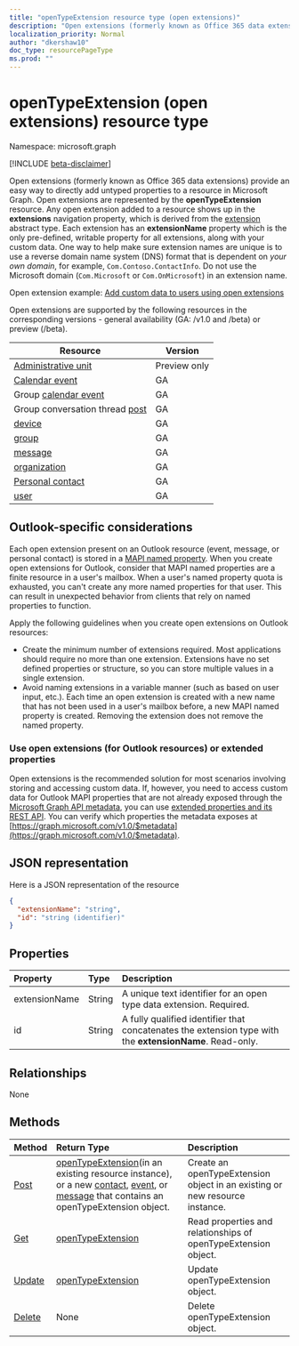 ```yaml
---
title: "openTypeExtension resource type (open extensions)"
description: "Open extensions (formerly known as Office 365 data extensions) provide an easy way to directly add untyped properties to a resource in Microsoft Graph."
localization_priority: Normal
author: "dkershaw10"
doc_type: resourcePageType
ms.prod: ""
---
```


# openTypeExtension (open extensions) resource type 

Namespace: microsoft.graph

[!INCLUDE [beta-disclaimer](../../includes/beta-disclaimer.md)]

Open extensions (formerly known as Office 365 data extensions) provide an easy way to directly add untyped properties to a resource in Microsoft Graph.
Open extensions are represented by the **openTypeExtension** resource. Any open extension added to a resource shows up in the **extensions** navigation property,
which is derived from the [extension](extension.md) abstract type.  Each extension has an **extensionName** property which is the only pre-defined,
writable property for all extensions, along with your custom data. One way to help make sure extension names are unique is to use a reverse domain name system (DNS)
format that is dependent on _your own domain_, for example, `Com.Contoso.ContactInfo`. Do not use the Microsoft domain (`Com.Microsoft` or `Com.OnMicrosoft`) in an extension name.

Open extension example: [Add custom data to users using open extensions](/graph/extensibility-open-users)

Open extensions are supported by the following resources in the corresponding versions - general availability (GA: /v1.0 and /beta) or preview (/beta).

| Resource | Version |
|---------------|-------|
| [Administrative unit](administrativeunit.md)  | Preview only |
| [Calendar event](event.md) | GA |
| Group [calendar event](event.md) | GA |
| Group conversation thread [post](post.md) | GA |
| [device](device.md) | GA |
| [group](group.md) | GA |
| [message](message.md) | GA |
| [organization](organization.md) | GA |
| [Personal contact](contact.md) | GA |
| [user](user.md) | GA |

## Outlook-specific considerations

Each open extension present on an Outlook resource (event, message, or personal contact) is stored in a [MAPI named property](https://msdn.microsoft.com/library/cc765864(v=office.15).aspx). When you create open extensions for Outlook, consider that MAPI named properties are a finite resource in a user's mailbox. When a user's named property quota is exhausted, you can't create any more named properties for that user. This can result in unexpected behavior from clients that rely on named properties to function.

Apply the following guidelines when you create open extensions on Outlook resources:

- Create the minimum number of extensions required. Most applications should require no more than one extension. Extensions have no set defined properties or structure, so you can store multiple values in a single extension.
- Avoid naming extensions in a variable manner (such as based on user input, etc.). Each time an open extension is created with a new name that has not been used in a user's mailbox before, a new MAPI named property is created. Removing the extension does not remove the named property.

### Use open extensions (for Outlook resources) or extended properties

Open extensions is the recommended solution for most scenarios involving storing and accessing custom data. If, however,
you need to access custom data for Outlook MAPI properties that are not already exposed through the
[Microsoft Graph API metadata](https://developer.microsoft.com/graph/docs/overview/call_api), you can use
[extended properties and its REST API](extended-properties-overview.md). You can verify which properties the metadata
exposes at [https://graph.microsoft.com/v1.0/$metadata](https://graph.microsoft.com/v1.0/$metadata).

## JSON representation

Here is a JSON representation of the resource

<!-- {
  "blockType": "resource",
  "optionalProperties": [

  ],
  "@odata.type": "microsoft.graph.openTypeExtension"
}-->

```json
{
  "extensionName": "string",
  "id": "string (identifier)"
}

```

## Properties

| Property | Type | Description |
|:---------------|:--------|:----------|
|extensionName|String|A unique text identifier for an open type data extension. Required.|
|id|String| A fully qualified identifier that concatenates the extension type with the **extensionName**. Read-only.|

## Relationships

None

## Methods

| Method | Return Type | Description |
|:---------------|:--------|:----------|
|[Post](../api/opentypeextension-post-opentypeextension.md) | [openTypeExtension](opentypeextension.md)(in an existing resource instance), or a new [contact](../resources/contact.md), [event](../resources/event.md), or [message](../resources/message.md) that contains an openTypeExtension object. | Create an openTypeExtension object in an existing or new resource instance.|
|[Get](../api/opentypeextension-get.md) | [openTypeExtension](opentypeextension.md) |Read properties and relationships of openTypeExtension object.|
|[Update](../api/opentypeextension-update.md) | [openTypeExtension](opentypeextension.md) |Update openTypeExtension object. |
|[Delete](../api/opentypeextension-delete.md) | None |Delete openTypeExtension object. |

<!-- uuid: 8fcb5dbc-d5aa-4681-8e31-b001d5168d79
2015-10-25 14:57:30 UTC -->
<!--
{
  "type": "#page.annotation",
  "description": "openTypeExtension resource",
  "keywords": "",
  "section": "documentation",
  "tocPath": "",
  "suppressions": []
}
-->
